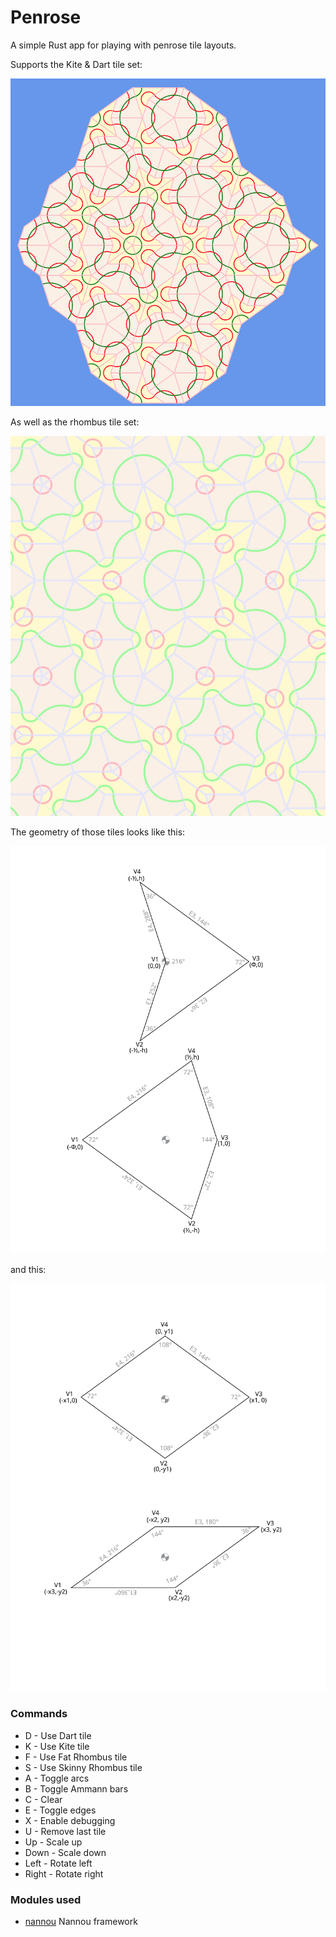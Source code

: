 # Penrose
A simple Rust app for playing with penrose tile layouts.

Supports the Kite & Dart tile set:

![screenshot](images/screenshot.png)

As well as the rhombus tile set:

![screenshot](images/rhombus-screenshot.png)

The geometry of those tiles looks like this:

![screenshot](images/tiles.svg)

and this:

![screenshot](images/rhombus_tiles.svg)

### Commands
* D - Use Dart tile
* K - Use Kite tile
* F - Use Fat Rhombus tile
* S - Use Skinny Rhombus tile
* A - Toggle arcs
* B - Toggle Ammann bars
* C - Clear
* E - Toggle edges
* X - Enable debugging
* U - Remove last tile
* Up - Scale up
* Down - Scale down
* Left - Rotate left
* Right - Rotate right

### Modules used

* [nannou](https://nannou.cc/) Nannou framework
